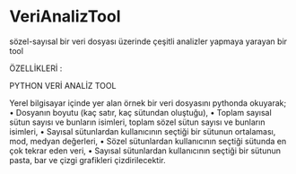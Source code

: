 # VeriAnalizTool
sözel-sayısal bir veri dosyası üzerinde çeşitli analizler yapmaya yarayan bir tool


ÖZELLİKLERİ :

PYTHON VERİ ANALİZ TOOL

Yerel bilgisayar içinde yer alan örnek bir veri dosyasını pythonda okuyarak;
•	Dosyanın boyutu (kaç satır, kaç sütundan oluştuğu),
•	Toplam sayısal sütun sayısı ve bunların isimleri, toplam sözel sütun sayısı ve bunların isimleri,
•	Sayısal sütunlardan kullanıcının seçtiği bir sütunun ortalaması, mod, medyan değerleri,
•	Sözel sütunlardan kullanıcının seçtiği sütunda en çok tekrar eden veri,
•	Sayısal sütunlardan kullanıcının seçtiği bir sütunun pasta, bar ve çizgi grafikleri çizdirilecektir.
